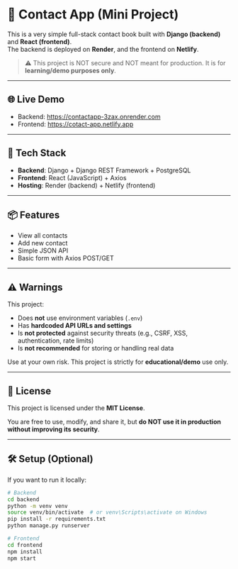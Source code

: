 # 🧪 Contact App (Mini Project)

This is a very simple full-stack contact book built with **Django (backend)** and **React (frontend)**.  
The backend is deployed on **Render**, and the frontend on **Netlify**.

> ⚠️ This project is NOT secure and NOT meant for production. It is for **learning/demo purposes only**.

---

## 🌐 Live Demo

- Backend: https://contactapp-3zax.onrender.com
- Frontend: https://cotact-app.netlify.app

---

## 🚀 Tech Stack

- **Backend**: Django + Django REST Framework + PostgreSQL
- **Frontend**: React (JavaScript) + Axios
- **Hosting**: Render (backend) + Netlify (frontend)

---

## 📦 Features

- View all contacts
- Add new contact
- Simple JSON API
- Basic form with Axios POST/GET

---

## ⚠️ Warnings

This project:

- Does **not** use environment variables (`.env`)
- Has **hardcoded API URLs and settings**
- Is **not protected** against security threats (e.g., CSRF, XSS, authentication, rate limits)
- Is **not recommended** for storing or handling real data

Use at your own risk. This project is strictly for **educational/demo** use only.

---

## 📄 License

This project is licensed under the **MIT License**.

You are free to use, modify, and share it, but **do NOT use it in production without improving its security**.

---

## 🛠 Setup (Optional)

If you want to run it locally:

```bash
# Backend
cd backend
python -m venv venv
source venv/bin/activate  # or venv\Scripts\activate on Windows
pip install -r requirements.txt
python manage.py runserver

# Frontend
cd frontend
npm install
npm start
